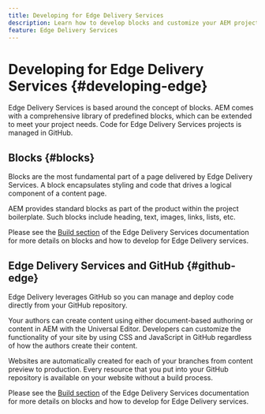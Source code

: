 ```yaml
---
title: Developing for Edge Delivery Services
description: Learn how to develop blocks and customize your AEM project to work with Edge Delivery Services.
feature: Edge Delivery Services
---
```


# Developing for Edge Delivery Services {#developing-edge}

Edge Delivery Services is based around the concept of blocks. AEM comes with a comprehensive library of predefined blocks, which can be extended to meet your project needs. Code for Edge Delivery Services projects is managed in GitHub.

## Blocks {#blocks}

Blocks are the most fundamental part of a page delivered by Edge Delivery Services. A block encapsulates styling and code that drives a logical component of a content page.

AEM provides standard blocks as part of the product within the project boilerplate. Such blocks include heading, text, images, links, lists, etc.

Please see the [Build section](/help/edge/developer/block-collection.md) of the Edge Delivery Services documentation for more details on blocks and how to develop for Edge Delivery services.

## Edge Delivery Services and GitHub {#github-edge}

Edge Delivery leverages GitHub so you can manage and deploy code directly from your GitHub repository.

Your authors can create content using either document-based authoring or content in AEM with the Universal Editor. Developers can customize the functionality of your site by using CSS and JavaScript in GitHub regardless of how the authors create their content.

Websites are automatically created for each of your branches from content preview to production. Every resource that you put into your GitHub repository is available on your website without a build process.

Please see the [Build section](/help/edge/developer/block-collection.md) of the Edge Delivery Services documentation for more details on blocks and how to develop for Edge Delivery services.
